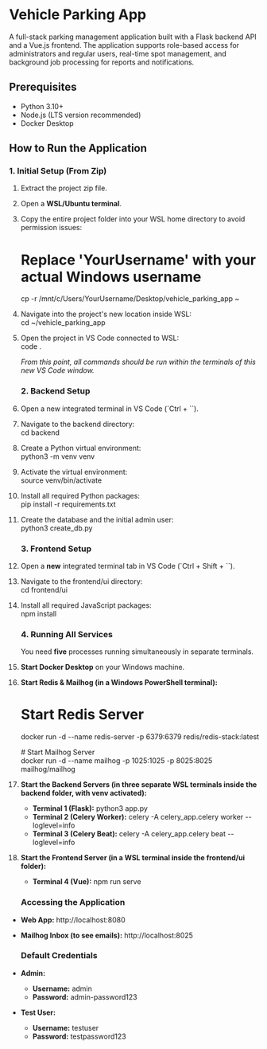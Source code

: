 # **Vehicle Parking App**

A full-stack parking management application built with a Flask backend API and a Vue.js frontend. The application supports role-based access for administrators and regular users, real-time spot management, and background job processing for reports and notifications.

## **Prerequisites**

* Python 3.10+
* Node.js (LTS version recommended)
* Docker Desktop

## **How to Run the Application**

### **1. Initial Setup (From Zip)**

1. Extract the project zip file.
2. Open a **WSL/Ubuntu terminal**.
3. Copy the entire project folder into your WSL home directory to avoid permission issues:  
   # Replace 'YourUsername' with your actual Windows username  
   cp -r /mnt/c/Users/YourUsername/Desktop/vehicle\_parking\_app ~
4. Navigate into the project's new location inside WSL:  
   cd ~/vehicle\_parking\_app
5. Open the project in VS Code connected to WSL:  
   code .

   *From this point, all commands should be run within the terminals of this new VS Code window.*

   ### **2. Backend Setup**

1. Open a new integrated terminal in VS Code (`Ctrl + ``).
2. Navigate to the backend directory:  
   cd backend
3. Create a Python virtual environment:  
   python3 -m venv venv
4. Activate the virtual environment:  
   source venv/bin/activate
5. Install all required Python packages:  
   pip install -r requirements.txt
6. Create the database and the initial admin user:  
   python3 create\_db.py

   ### **3. Frontend Setup**

1. Open a **new** integrated terminal tab in VS Code (`Ctrl + Shift + ``).
2. Navigate to the frontend/ui directory:  
   cd frontend/ui
3. Install all required JavaScript packages:  
   npm install

   ### **4. Running All Services**

   You need **five** processes running simultaneously in separate terminals.

1. **Start Docker Desktop** on your Windows machine.
2. **Start Redis \& Mailhog (in a Windows PowerShell terminal):**  
   # Start Redis Server  
   docker run -d --name redis-server -p 6379:6379 redis/redis-stack:latest

   \# Start Mailhog Server  
   docker run -d --name mailhog -p 1025:1025 -p 8025:8025 mailhog/mailhog

3. **Start the Backend Servers (in three separate WSL terminals inside the backend folder, with venv activated):**

   * **Terminal 1 (Flask):** python3 app.py
   * **Terminal 2 (Celery Worker):** celery -A celery\_app.celery worker --loglevel=info
   * **Terminal 3 (Celery Beat):** celery -A celery\_app.celery beat --loglevel=info

4. **Start the Frontend Server (in a WSL terminal inside the frontend/ui folder):**

   * **Terminal 4 (Vue):** npm run serve

   ### **Accessing the Application**

* **Web App:** http://localhost:8080
* **Mailhog Inbox (to see emails):** http://localhost:8025

  ### **Default Credentials**

* **Admin:**

  * **Username:** admin
  * **Password:** admin-password123

* **Test User:**

  * **Username:** testuser
  * **Password:** testpassword123
